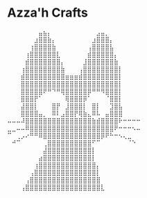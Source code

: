 # Azza'h Crafts 

⠀⠀⠀⠀⠀⠀⠀⣤⣦⡄⠀⠀⠀⠀⠀⠀⠀⠀⠀⠀⣠⣤⡀⠀⠀⠀⠀⠀⠀⠀
⠀⠀⠀⠀⠀⠀⣰⣿⣿⣷⡄⠀⠀⠀⠀⠀⠀⠀⠀⣰⣿⣿⣿⡄⠀⠀⠀⠀⠀⠀
⠀⠀⠀⠀⠀⢰⣿⣿⣿⣿⣷⠀⠀⠀⠀⠀⠀⠀⢠⣿⣿⣿⣿⣧⠀⠀⠀⠀⠀⠀
⠀⠀⠀⠀⢰⣿⣿⣿⣿⣿⣿⣇⠀⠀⠀⠀⠀⠀⣾⣿⣿⣿⣿⣿⡄⠀⠀⠀⠀⠀
⠀⠀⠀⠀⣾⣿⣿⣿⣿⣿⣿⣿⡄⠀⠀⠀⠀⣸⣿⣿⣿⣿⣿⣿⣷⠀⠀⠀⠀⠀
⠀⠀⠀⢰⣿⣿⣿⣿⣿⣿⣿⣿⣷⠀⠀⠀⢠⣿⣿⣿⣿⣿⣿⣿⣿⡇⠀⠀⠀⠀
⠀⠀⠀⣾⣿⣿⣿⣿⣿⣿⣿⣿⣿⣶⣶⣶⣾⣿⣿⣿⣿⣿⣿⣿⣿⡇⠀⠀⠀⠀
⠀⠀⠀⣿⣿⣿⣿⣿⣿⣿⣿⣿⣿⣿⣿⣿⣿⣿⣿⣿⣿⣿⣿⣿⣿⡇⠀⠀⠀⠀
⠀⠀⠀⣿⣿⣿⣿⣿⠟⠛⠙⠛⢿⣿⣿⣿⣿⣿⡿⠛⠛⠻⣿⣿⣿⡇⠀⠀⠀⠀
⠀⠀⠀⣿⣿⣿⡟⠁⠀⠀⠀⠀⠀⢿⣿⣿⣿⡿⠁⠀⠀⠀⠈⣿⣿⡇⠀⠀⠀⠀
⠀⠀⠀⣼⣿⣿⡇⠀⠀⠀⣿⡟⠀⣸⣿⣿⣿⡇⠀⣿⡇⠀⠀⣹⣿⣧⠀⠀⠀⠀
⠀⠀⠀⣿⣿⣿⣿⣤⡀⠀⠿⠇⣠⣿⣿⡟⢿⣷⣄⠿⠧⠀⣤⣿⣿⣿⠀⠀⠀⠀
⠤⠤⠤⠼⣿⣿⣿⣿⣿⣿⣿⣿⣿⣿⣿⣿⣿⣿⣿⣷⣾⣿⣿⣿⣿⠗⠒⠒⠒⠒
⣀⣀⠤⠤⠿⣿⣿⣿⣿⣿⣿⣿⣿⣿⣿⣿⣿⣿⣿⣿⣿⣿⣿⣿⠟⠒⠒⠒⠢⠤
⠉⠀⢀⡠⠔⠛⠛⠿⣿⣿⣿⣿⣿⣿⣿⣿⣿⣿⣿⣿⣿⡿⠟⠓⠒⠢⢄⣀⠀⠀
⠀⠚⠉⠀⠀⠀⠀⠀⢀⣿⣿⣿⣿⣿⣿⣿⣿⣿⣿⠋⠉⠀⠀⠀⠀⠀⠀⠈⠑⠀
⠀⠀⠀⠀⠀⠀⠀⠀⣼⣿⣿⣿⣿⣿⣿⣿⣿⣿⣿⡇⠀⠀⠀⠀⠀⠀⠀⠀⠀⠀
⠀⠀⠀⠀⠀⠀⠀⣴⣿⣿⣿⣿⣿⣿⣿⣿⣿⣿⣿⡇⠀⠀⠀⠀⠀⠀⠀⠀⠀⠀
⠀⠀⠀⠀⠀⠀⢰⣿⣿⣿⣿⣿⣿⣿⣿⣿⣿⣿⣿⣿⡄⠀⠀⠀⠀⠀⠀⠀⠀⠀
⠀⠀⠀⠀⠀⢠⣿⣿⣿⣿⣿⣿⣿⣿⣿⣿⣿⣿⣿⣿⡇⠀⠀⠀⠀⠀⠀⠀⠀⠀
⠀⠀⠀⠀⢠⣿⣿⣿⣿⣿⣿⣿⣿⣿⣿⣿⣿⣿⣿⣿⣿⠀⠀⠀⠀⠀⠀⠀⠀⠀
⠀⠀⠀⢠⣿⣿⣿⣿⣿⣿⣿⣿⣿⣿⣿⣿⣿⣿⣿⣿⣿⣇⠀⠀⠀⠀⠀⠀⠀⠀

